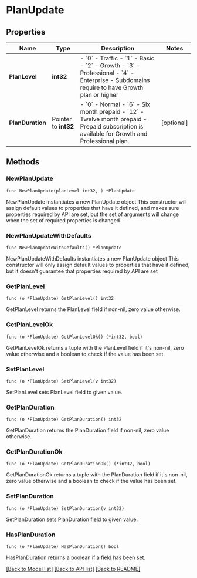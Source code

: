 # PlanUpdate

## Properties

Name | Type | Description | Notes
------------ | ------------- | ------------- | -------------
**PlanLevel** | **int32** | - &#x60;0&#x60; - Traffic - &#x60;1&#x60; - Basic - &#x60;2&#x60; - Growth - &#x60;3&#x60; - Professional - &#x60;4&#x60; - Enterprise - Subdomains require to have Growth plan or higher  | 
**PlanDuration** | Pointer to **int32** | - &#x60;0&#x60; - Normal - &#x60;6&#x60; - Six month prepaid - &#x60;12&#x60; - Twelve month prepaid - Prepaid subscription is available for Growth and Professional plan.  | [optional] 

## Methods

### NewPlanUpdate

`func NewPlanUpdate(planLevel int32, ) *PlanUpdate`

NewPlanUpdate instantiates a new PlanUpdate object
This constructor will assign default values to properties that have it defined,
and makes sure properties required by API are set, but the set of arguments
will change when the set of required properties is changed

### NewPlanUpdateWithDefaults

`func NewPlanUpdateWithDefaults() *PlanUpdate`

NewPlanUpdateWithDefaults instantiates a new PlanUpdate object
This constructor will only assign default values to properties that have it defined,
but it doesn't guarantee that properties required by API are set

### GetPlanLevel

`func (o *PlanUpdate) GetPlanLevel() int32`

GetPlanLevel returns the PlanLevel field if non-nil, zero value otherwise.

### GetPlanLevelOk

`func (o *PlanUpdate) GetPlanLevelOk() (*int32, bool)`

GetPlanLevelOk returns a tuple with the PlanLevel field if it's non-nil, zero value otherwise
and a boolean to check if the value has been set.

### SetPlanLevel

`func (o *PlanUpdate) SetPlanLevel(v int32)`

SetPlanLevel sets PlanLevel field to given value.


### GetPlanDuration

`func (o *PlanUpdate) GetPlanDuration() int32`

GetPlanDuration returns the PlanDuration field if non-nil, zero value otherwise.

### GetPlanDurationOk

`func (o *PlanUpdate) GetPlanDurationOk() (*int32, bool)`

GetPlanDurationOk returns a tuple with the PlanDuration field if it's non-nil, zero value otherwise
and a boolean to check if the value has been set.

### SetPlanDuration

`func (o *PlanUpdate) SetPlanDuration(v int32)`

SetPlanDuration sets PlanDuration field to given value.

### HasPlanDuration

`func (o *PlanUpdate) HasPlanDuration() bool`

HasPlanDuration returns a boolean if a field has been set.


[[Back to Model list]](../README.md#documentation-for-models) [[Back to API list]](../README.md#documentation-for-api-endpoints) [[Back to README]](../README.md)


